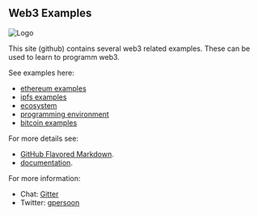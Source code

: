 ## Web3 Examples
![Logo](https://web3examples.github.io/logo.png)

This site (github) contains several web3 related examples. These can be used to learn to programm web3.

See examples here:
- [ethereum examples](../../../ethereum/)
- [ipfs examples](../../../ipfs/)
- [ecosystem](../../../ecosystem/)
- [programming environment](../../../programmingenvironment/)
- [bitcoin examples](../../../bitcoin/)


For more details see:
- [GitHub Flavored Markdown](https://guides.github.com/features/mastering-markdown/).<br/>
- [documentation](https://help.github.com/categories/github-pages-basics/).<br/>


For more information:
- Chat: [Gitter](https://gitter.im/web3examples/community)
- Twitter: [gpersoon](https://twitter.com/gpersoon)

